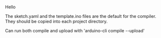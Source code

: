 Hello

The sketch.yaml and the template.ino files are the default for the compiler.
They should be copied into each project directory. 

Can run both compile and upload with 'arduino-cli compile --upload' 
